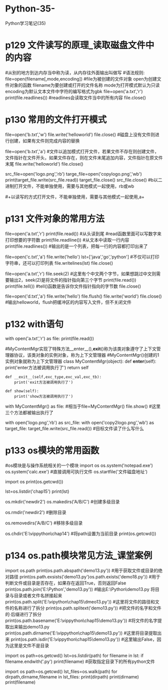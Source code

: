# Python-35-
Python学习笔记(35)
# p129 文件读写的原理_读取磁盘文件中的内容
#从别的地方到达内存当中称为读，从内存往外面输出叫做写
#语法规则:  file=open(filename[,mode,encoding])
#file为被创建的文件对象  open为创建文件对象的函数  filename为要创建或打开的文件名称  mode为打开模式默认为只读  encoding为默认文本文件中字符的编写格式为gbk
file=open('a.txt','r')
print(file.readlines())  #readlines会读取文件当中的所有内容
file.close()



# p130 常用的文件打开模式
file=open('b.txt','w')
file.write('helloworld')
file.close()  #磁盘上没有文件则进行创建，如果有文件则完成内容的替换

file=open('b.txt','a')  #文件以追加模式打开文件，若果文件不存在则创建文件，文件指针在文件开头，如果文件存在，则在文件末尾追加内容，文件指针在原文件末尾
file.write('helloworld')
file.close() 

src_file=open('logo.png','rb')
targe_file=open('copylogo.png','wb')
print(target_file.write(src_file.read))
target_file.close()
src_file.close()  #b以二进制打开文件，不能单独使用，需要与其他模式一起使用，rb或wb

#+以读写的方式打开文件，不能单独使用，需要与其他模式一起使用,a+



# p131 文件对象的常用方法
file=open('a.txt','r')
print(file.read())  #从头读到尾
#read函数里面可以写数字来打印想要的字符数
print(file.readline())  #从文本中读取一行内容
print(file.readlines())  #输出的是一个列表，把每一行的内容都打印出来了

file=open('c.txt','a')
file.write('hello')
lst=['java','go','python']  #不仅可以打印字符串，还可以打印列表
file.writelines(lst)
file.close()

file=open('a.txt','r')
file.seek(2)  #这里有个中文两个字节，如果想跳过中文则需要输出2，seek(2)是将文件的指针指向第三个字节
print(file.read())
print(file.tell())  #tell()函数是告诉你文件指针指向的字节数
file.close()

file=open('d.txt','a')
file.write('hello')
file.flush()
file.write('world')
file.close()  #输出helloworld，flush把缓冲区的内容写入文件，但不关闭文件



# p132 with语句
with open('a.txt','r') as file:
    print(file.read())

#MyContentMgr实现了特殊方法__enter__(),__exit__()称为该类对象遵守了上下文管理器协议，该类对象的实例对象，称为上下文管理器
#MyContentMgr()创建的1实例对象就称为上下文管理器
class MyContentMgr(object):
    def __enter__(self):
        print('enter方法被调用执行了')
        return self

    def __exit__(self,exc_type,exc_val,exc_tb):
        print('exit方法被调用执行了')

    def show(self):
        print('show方法被调用执行了')

with MyContentMgr() as file:  #相当于file=MyContentMgr()
    file.show()  #这里三个方法都被输出执行了

with open('logo.png','rb') as src_file:
    with open('copy2logo.png','wb') as target_file:
        target_file.write(src_file.read())  #目标文件读了什么写什么



# p133 os模块的常用函数
#os模块是与操作系统相关的一个模块
import os
os.system('notepad.exe')
os.system('calc.exe')
#直接调用可执行文件
os.startfile('文件磁盘地址')

import os
print(os.getcwd())

lst=os.listdir('chap15')
print(lst)

os.mkdir('newdir2')
os.makedirs('A/B/C')  #创建多级目录

os.rmdir('newdir2')  #删除目录

os.removedirs('A/B/C')  #移除多级目录

os.chdir('E:\\vippython\\chap14')  #将path设置为当前目录
print(os.getcwd())



# p134 os.path模块常见方法_课堂案例
import os.path
print(os.path.abspath('demo13.py'))  #用于获取文件或目录的绝对路径
print(os.path.exsists('demo13.py')os.path.exists('demo18.py'))  #用于判断文件或目录是否存在，如果存在返回True，否则返回False
print(os.path.join('E:\\Python','demo13.py'))  #输出E:\Python\demo13.py 将目录与目录或者文件名拼接起来
print(os.path.split('E:\\vipython\\chap15\\dmeo13.py'))  #这里将文件的路径和文件的名称进行了拆分
print(os.path.splitext('demo13.py'))  #把文件的名字和文件的·后缀进行了拆分
print(os.path.basename('E:\\vippython\\chap15\\demo13.py'))  #将文件的名字提取出来输出demo13.py
print(os.path.dirname('E:\\vippython\\chap15\\demo13.py'))  #这里将目录提取出来
print(os.path.isdir('E:\\vippython\\chap15\\demo13.py'))  #这里输出False，因为这里是文件不是目录

import os
path=os.getcwd()
lst=os.listdir(path)
for filename in lst:
    if filename.endwith('.py')
        print(filename)  #获取指定目录下的所有python文件

import os
path=os.getcwd()
lst_files=os.walk(path)
for dirpath,dirname,filename in lst_files:
    print(dirpath)
    print(dirname)
    print(filename)
